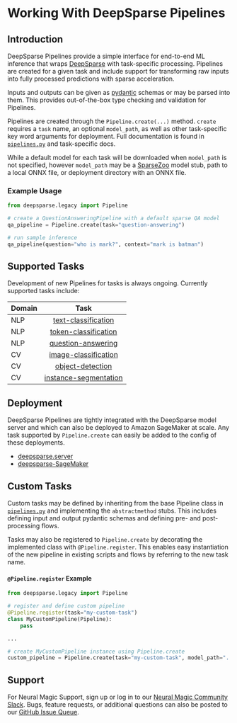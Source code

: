 # Working With DeepSparse Pipelines

## Introduction

DeepSparse Pipelines provide a simple interface for end-to-end ML inference that wraps
[DeepSparse](https://github.com/neuralmagic/deepsparse) with task-specific
processing. Pipelines are created for a given task and include support for transforming
raw inputs into fully processed predictions with sparse acceleration.

Inputs and outputs can be given as [pydantic](https://pydantic-docs.helpmanual.io/)
schemas or may be parsed into them. This provides out-of-the-box type checking and
validation for Pipelines.

Pipelines are created through the `Pipeline.create(...)` method.  `create` requires a
`task` name, an optional `model_path`, as well as other task-specific key word arguments
for deployment.  Full documentation is found in
[`pipelines.py`](https://github.com/neuralmagic/deepsparse/blob/main/src/deepsparse/pipeline.py)
and task-specific docs.

While a default model for each task will be downloaded when `model_path` is not specified,
however `model_path` may be a [SparseZoo](https://github.com/neuralmagic/sparsezoo)
model stub, path to a local ONNX file, or deployment directory with an ONNX file.

### Example Usage

```python
from deepsparse.legacy import Pipeline

# create a QuestionAnsweringPipeline with a default sparse QA model
qa_pipeline = Pipeline.create(task="question-answering")

# run sample inference
qa_pipeline(question="who is mark?", context="mark is batman")
```

## Supported Tasks

Development of new Pipelines for tasks is always ongoing. Currently supported tasks include:

| Domain |         Task         |
|--------|:--------------------:|
| NLP    | [text-classification](https://github.com/neuralmagic/deepsparse/blob/main/src/deepsparse/transformers/README.md)  |
| NLP    | [token-classification](https://github.com/neuralmagic/deepsparse/blob/main/src/deepsparse/transformers/README.md) |
| NLP    | [question-answering](https://github.com/neuralmagic/deepsparse/blob/main/src/deepsparse/transformers/README.md)  |
| CV     | [image-classification](https://github.com/neuralmagic/deepsparse/blob/main/src/deepsparse/image_classification/README.md) |
| CV     | [object-detection](https://github.com/neuralmagic/deepsparse/blob/main/src/deepsparse/yolo/README.md)   |
| CV     | [instance-segmentation](https://github.com/neuralmagic/deepsparse/blob/main/src/deepsparse/yolact/README.md)   |


## Deployment

DeepSparse Pipelines are tightly integrated with the DeepSparse model server and which
can also be deployed to Amazon SageMaker at scale. Any task supported by `Pipeline.create`
can easily be added to the config of these deployments.

* [deepsparse.server](https://github.com/neuralmagic/deepsparse/blob/main/src/deepsparse/server/README.md)
* [deepsparse-SageMaker](https://github.com/neuralmagic/deepsparse/blob/main/examples/aws-sagemaker/README.md)

## Custom Tasks

Custom tasks may be defined by inheriting from the base Pipeline class in 
[`pipelines.py`](https://github.com/neuralmagic/deepsparse/blob/main/src/deepsparse/pipeline.py)
and implementing the `abstractmethod` stubs.  This includes defining input and output
pydantic schemas and defining pre- and post-processing flows.

Tasks may also be registered to `Pipeline.create` by decorating the implemented class
with `@Pipeline.register`. This enables easy instantiation of the new pipeline in existing
scripts and flows by referring to the new task name.

#### `@Pipeline.register` Example
```python
from deepsparse.legacy import Pipeline

# register and define custom pipeline
@Pipeline.register(task="my-custom-task")
class MyCustomPipeline(Pipeline):
    pass

...

# create MyCustomPipeline instance using Pipeline.create
custom_pipeline = Pipeline.create(task="my-custom-task", model_path="...")
```

## Support

For Neural Magic Support, sign up or log in to our
[Neural Magic Community Slack](https://join.slack.com/t/discuss-neuralmagic/shared_invite/zt-q1a1cnvo-YBoICSIw3L1dmQpjBeDurQ).
Bugs, feature requests, or additional questions can also be posted to our
[GitHub Issue Queue](https://github.com/neuralmagic/deepsparse/issues).
